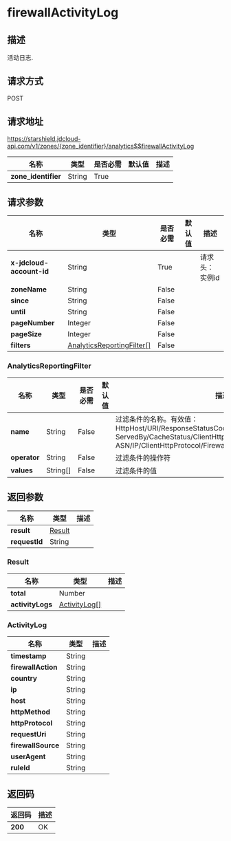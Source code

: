 # firewallActivityLog


## 描述
活动日志.

## 请求方式
POST

## 请求地址
https://starshield.jdcloud-api.com/v1/zones/{zone_identifier}/analytics$$firewallActivityLog

|名称|类型|是否必需|默认值|描述|
|---|---|---|---|---|
|**zone_identifier**|String|True| | |

## 请求参数
|名称|类型|是否必需|默认值|描述|
|---|---|---|---|---|
|**x-jdcloud-account-id**|String|True| |请求头：实例id|
|**zoneName**|String|False| | |
|**since**|String|False| | |
|**until**|String|False| | |
|**pageNumber**|Integer|False| | |
|**pageSize**|Integer|False| | |
|**filters**|[AnalyticsReportingFilter[]](firewallActivityLog#analyticsreportingfilter)|False| | |

### <div id="analyticsreportingfilter">AnalyticsReportingFilter</div>
|名称|类型|是否必需|默认值|描述|
|---|---|---|---|---|
|**name**|String|False| |过滤条件的名称。有效值：<br>HttpHost/URI/ResponseStatusCode/ClientDeviceType/<br>ServedBy/CacheStatus/ClientHttpMethod/ResponseContentType/<br>ASN/IP/ClientHttpProtocol/FirewallSource/UserAgent<br>|
|**operator**|String|False| |过滤条件的操作符|
|**values**|String[]|False| |过滤条件的值|

## 返回参数
|名称|类型|描述|
|---|---|---|
|**result**|[Result](firewallActivityLog#result)| |
|**requestId**|String| |

### <div id="result">Result</div>
|名称|类型|描述|
|---|---|---|
|**total**|Number| |
|**activityLogs**|[ActivityLog[]](firewallActivityLog#activitylog)| |
### <div id="activitylog">ActivityLog</div>
|名称|类型|描述|
|---|---|---|
|**timestamp**|String| |
|**firewallAction**|String| |
|**country**|String| |
|**ip**|String| |
|**host**|String| |
|**httpMethod**|String| |
|**httpProtocol**|String| |
|**requestUri**|String| |
|**firewallSource**|String| |
|**userAgent**|String| |
|**ruleId**|String| |

## 返回码
|返回码|描述|
|---|---|
|**200**|OK|
